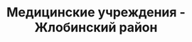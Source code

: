 ---
district_id: 3-09-0
district_name: Жлобинский район
title: Медицинские учреждения - Жлобинский район
---